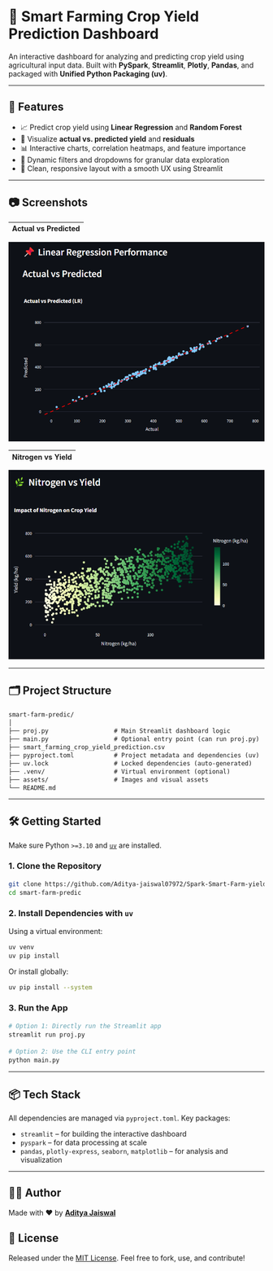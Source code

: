 # 🌾 Smart Farming Crop Yield Prediction Dashboard

An interactive dashboard for analyzing and predicting crop yield using agricultural input data. Built with **PySpark**, **Streamlit**, **Plotly**, **Pandas**, and packaged with **Unified Python Packaging (uv)**.

---

## 🚀 Features

- 📈 Predict crop yield using **Linear Regression** and **Random Forest**
- 🧮 Visualize **actual vs. predicted yield** and **residuals**
- 📊 Interactive charts, correlation heatmaps, and feature importance
- 🧩 Dynamic filters and dropdowns for granular data exploration
- 🧼 Clean, responsive layout with a smooth UX using Streamlit

---

## 📷 Screenshots

| Actual vs Predicted |
|---------------------|
![Actual vs Predicted](https://github.com/Aditya-jaiswal07972/Spark-Smart-Farm-yield-prediction/blob/main/assets/acutal_VS_prediction.png?raw=true)

| Nitrogen vs Yield |
|-------------------|
![Nitrogen vs Yield](https://github.com/Aditya-jaiswal07972/Spark-Smart-Farm-yield-prediction/blob/06471835e1fd6fe408cee2daaae87c53ec48b176/assets/NitroVSyeild.png)

---

## 🗂️ Project Structure

```
smart-farm-predic/
│
├── proj.py                  # Main Streamlit dashboard logic
├── main.py                  # Optional entry point (can run proj.py)
├── smart_farming_crop_yield_prediction.csv
├── pyproject.toml           # Project metadata and dependencies (uv)
├── uv.lock                  # Locked dependencies (auto-generated)
├── .venv/                   # Virtual environment (optional)
├── assets/                  # Images and visual assets
└── README.md
```

---

## 🛠️ Getting Started

Make sure Python `>=3.10` and [`uv`](https://github.com/astral-sh/uv) are installed.

### 1. Clone the Repository

```bash
git clone https://github.com/Aditya-jaiswal07972/Spark-Smart-Farm-yield-prediction.git
cd smart-farm-predic
```

### 2. Install Dependencies with `uv`

Using a virtual environment:

```bash
uv venv
uv pip install
```

Or install globally:

```bash
uv pip install --system
```

### 3. Run the App

```bash
# Option 1: Directly run the Streamlit app
streamlit run proj.py

# Option 2: Use the CLI entry point
python main.py
```

---

## 📦 Tech Stack

All dependencies are managed via `pyproject.toml`. Key packages:

- `streamlit` – for building the interactive dashboard
- `pyspark` – for data processing at scale
- `pandas`, `plotly-express`, `seaborn`, `matplotlib` – for analysis and visualization

---

## 👨‍🌾 Author

Made with ❤️ by [**Aditya Jaiswal**](https://github.com/Aditya-jaiswal07972)

## 📄 License

Released under the [MIT License](https://opensource.org/licenses/MIT). Feel free to fork, use, and contribute!
